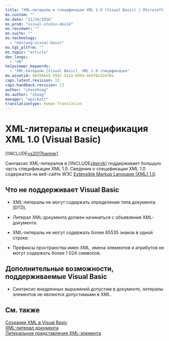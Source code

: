 ```yaml
---
title: "XML-литералы и спецификация XML 1.0 (Visual Basic) | Microsoft Docs"
ms.custom: ""
ms.date: "11/24/2016"
ms.prod: "visual-studio-dev14"
ms.reviewer: ""
ms.suite: ""
ms.technology: 
  - "devlang-visual-basic"
ms.tgt_pltfrm: ""
ms.topic: "article"
dev_langs: 
  - "VB"
helpviewer_keywords: 
  - "XML-литералы [Visual Basic], XML 1.0 спецификация"
ms.assetid: 46f046e5-293c-41a3-b893-4e5f6e32e78a
caps.latest.revision: 13
caps.handback.revision: 13
author: "stevehoag"
ms.author: "shoag"
manager: "wpickett"
translationtype: Human Translation
---
```

# XML-литералы и спецификация XML 1.0 (Visual Basic)
[!INCLUDE[vs2017banner](../../../../csharp/includes/vs2017banner.md)]

Синтаксис XML\-литералов в [!INCLUDE[vbprvb](../../../../csharp/programming-guide/concepts/linq/includes/vbprvb_md.md)] поддерживает большую часть спецификации XML 1.0.  Сведения о спецификации XML 1.0 содержатся на веб\-сайте W3C [Extensible Markup Language \(XML\) 1.0](http://go.microsoft.com/fwlink/?LinkId=73927).  
  
## Что не поддерживает Visual Basic  
  
-   XML\-литералы не могут содержать определение типа документа \(DTD\).  
  
-   Литерал XML\-документа должен начинаться с объявления XML\-документа.  
  
-   XML\-литералы не могут содержать более 65535 знаков в одной строке.  
  
-   Префиксы пространства имен XML, имена элементов и атрибутов не могут содержать более 1 024 символов.  
  
## Дополнительные возможности, поддерживаемые Visual Basic  
  
-   Синтаксис внедренных выражений допустим в документе, литералы элементов не являются допустимыми в XML.  
  
## См. также  
 [Создание XML в Visual Basic](../../../../visual-basic/programming-guide/language-features/xml/creating-xml.md)   
 [XML\-литерал документа](../../../../visual-basic/language-reference/xml-literals/xml-document-literal.md)   
 [Литеральное представление XML\-элемента](../../../../visual-basic/language-reference/xml-literals/xml-element-literal.md)